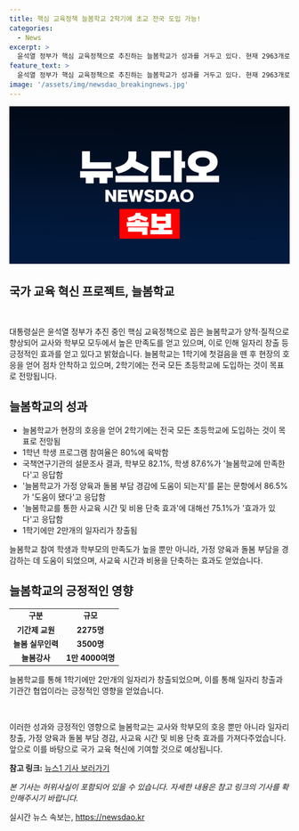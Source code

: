 ```yaml
---
title: 핵심 교육정책 늘봄학교 2학기에 초교 전국 도입 가능!
categories:
  - News
excerpt: >
  윤석열 정부가 핵심 교육정책으로 추진하는 늘봄학교가 성과를 거두고 있다. 현재 2963개로 늘어난 늘봄학교는 1학년 학생 프로그램 참여율이 80%에 달하며 긍정적 효과를 보이고 있다. 늘봄학교에 참여하는 학생과 학부모들의 만족도는 높아, 학부모 82.1%, 학생 87.6%가 만족한다고 답했으며, 사교육 시간 및 비용 단축 효과도 인정되었다. 또한 1학기에만 2만개의 일자리가 창출되는 등 일자리 창출과 기관간 협업 등 긍정적 영향도 있다는 장 수석의 발언이 대통령실에 따르면 전해졌다.
feature_text: >
  윤석열 정부가 핵심 교육정책으로 추진하는 늘봄학교가 성과를 거두고 있다. 현재 2963개로 늘어난 늘봄학교는 1학년 학생 프로그램 참여율이 80%에 달하며 긍정적 효과를 보이고 있다. 늘봄학교에 참여하는 학생과 학부모들의 만족도는 높아, 학부모 82.1%, 학생 87.6%가 만족한다고 답했으며, 사교육 시간 및 비용 단축 효과도 인정되었다. 또한 1학기에만 2만개의 일자리가 창출되는 등 일자리 창출과 기관간 협업 등 긍정적 영향도 있다는 장 수석의 발언이 대통령실에 따르면 전해졌다.
image: '/assets/img/newsdao_breakingnews.jpg'
---
```


<p><img src="/assets/img/newsdao_breakingnews.jpg" alt="firstkoreanews 속보" /></p>

<h2>국가 교육 혁신 프로젝트, 늘봄학교</h2>

<p data-ke-size="size16">&nbsp;</p>

<p>대통령실은 윤석열 정부가 추진 중인 핵심 교육정책으로 꼽은 늘봄학교가 양적·질적으로 향상되어 교사와 학부모 모두에서 높은 만족도를 얻고 있으며, 이로 인해 일자리 창출 등 긍정적인 효과를 얻고 있다고 밝혔습니다. 늘봄학교는 1학기에 첫걸음을 뗀 후 현장의 호응을 얻어 점차 안착하고 있으며, 2학기에는 전국 모든 초등학교에 도입하는 것이 목표로 전망됩니다.</p>

<h2 data-ke-size="size26">늘봄학교의 성과</h2>

<ul>
  <li>늘봄학교가 현장의 호응을 얻어 2학기에는 전국 모든 초등학교에 도입하는 것이 목표로 전망됨</li>
  <li>1학년 학생 프로그램 참여율은 80%에 육박함</li>
  <li>국책연구기관의 설문조사 결과, 학부모 82.1%, 학생 87.6%가 '늘봄학교에 만족한다'고 응답함</li>
  <li>'늘봄학교가 가정 양육과 돌봄 부담 경감에 도움이 되는지'를 묻는 문항에서 86.5%가 '도움이 됐다'고 응답함</li>
  <li>'늘봄학교를 통한 사교육 시간 및 비용 단축 효과'에 대해선 75.1%가 '효과가 있다'고 응답함</li>
  <li>1학기에만 2만개의 일자리가 창출됨</li>
</ul>

<p>늘봄학교 참여 학생과 학부모의 만족도가 높을 뿐만 아니라, 가정 양육과 돌봄 부담을 경감하는 데 도움이 되었으며, 사교육 시간과 비용을 단축하는 효과도 얻었습니다.</p>

<h2 data-ke-size="size26">늘봄학교의 긍정적인 영향</h2>

<table>
  <tr>
    <td style="text-align: center; height: 17px;"><b>구분</b></td>
    <td style="text-align: center; height: 17px;"><b>규모</b></td>
  </tr>
  <tr>
    <td style="text-align: center; height: 17px;"><b>기간제 교원</b></td>
    <td style="text-align: center; height: 17px;"><b>2275명</b></td>
  </tr>
  <tr>
    <td style="text-align: center; height: 17px;"><b>늘봄 실무인력</b></td>
    <td style="text-align: center; height: 17px;"><b>3500명</b></td>
  </tr>
  <tr>
    <td style="text-align: center; height: 17px;"><b>늘봄강사</b></td>
    <td style="text-align: center; height: 17px;"><b>1만 4000여명</b></td>
  </tr>
</table>

<p>늘봄학교를 통해 1학기에만 2만개의 일자리가 창출되었으며, 이를 통해 일자리 창출과 기관간 협업이라는 긍정적인 영향을 얻었습니다.</p>

<p data-ke-size="size16">&nbsp;</p>

<p>이러한 성과와 긍정적인 영향으로 늘봄학교는 교사와 학부모의 호응 뿐만 아니라 일자리 창출, 가정 양육과 돌봄 부담 경감, 사교육 시간 및 비용 단축 효과를 가져다주었습니다. 앞으로 이를 바탕으로 국가 교육 혁신에 기여할 것으로 예상됩니다.</p>

<p><strong>참고 링크:</strong> <a href="https://www.news1.kr/articles/?4371704">뉴스1 기사 보러가기</a></p>

<p><em>본 기사는 허위사실이 포함되어 있을 수 있습니다. 자세한 내용은 참고 링크의 기사를 확인해주시기 바랍니다.</em></p>
실시간 뉴스 속보는, <a href="https://newsdao.kr" rel="dofollow">https://newsdao.kr</a>


